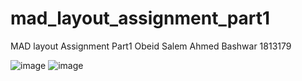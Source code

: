# mad_layout_assignment_part1

MAD layout Assignment Part1
Obeid Salem Ahmed Bashwar 1813179

![image](https://user-images.githubusercontent.com/86645986/146769665-780fc5a3-ee90-43df-9f2d-d37fce1d53f6.png)
![image](https://user-images.githubusercontent.com/86645986/146769723-f3acadb4-b55d-4b68-b9f9-5e6a5f64b7c7.png)

